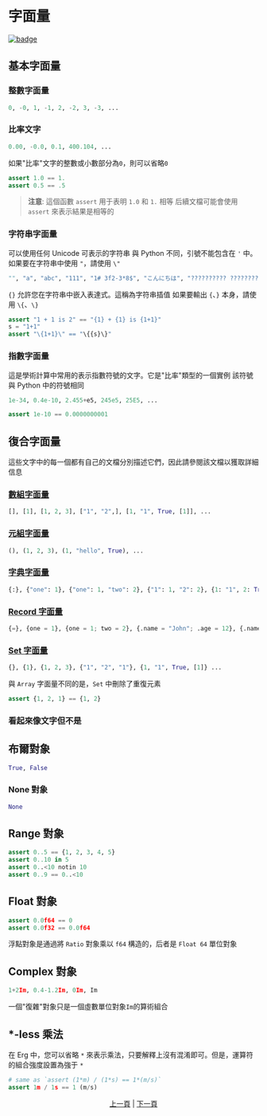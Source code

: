 # 字面量

[![badge](https://img.shields.io/endpoint.svg?url=https%3A%2F%2Fgezf7g7pd5.execute-api.ap-northeast-1.amazonaws.com%2Fdefault%2Fsource_up_to_date%3Fowner%3Derg-lang%26repos%3Derg%26ref%3Dmain%26path%3Ddoc/EN/syntax/01_literal.md%26commit_hash%3D00350f64a40b12f763a605bc16748d09379ab182)](https://gezf7g7pd5.execute-api.ap-northeast-1.amazonaws.com/default/source_up_to_date?owner=erg-lang&repos=erg&ref=main&path=doc/EN/syntax/01_literal.md&commit_hash=00350f64a40b12f763a605bc16748d09379ab182)

## 基本字面量

### 整數字面量

```python
0, -0, 1, -1, 2, -2, 3, -3, ...
```

### 比率文字

```python
0.00, -0.0, 0.1, 400.104, ...
```

如果"比率"文字的整數或小數部分為`0`，則可以省略`0`

```python
assert 1.0 == 1.
assert 0.5 == .5
```

> __注意__: 這個函數 `assert` 用于表明 `1.0` 和 `1.` 相等
后續文檔可能會使用 `assert` 來表示結果是相等的

### 字符串字面量

可以使用任何 Unicode 可表示的字符串
與 Python 不同，引號不能包含在 `'` 中。如果要在字符串中使用 `"`，請使用 `\"`

```python
"", "a", "abc", "111", "1# 3f2-3*8$", "こんにちは", "?????????? ??????????", ...
```

`{}` 允許您在字符串中嵌入表達式。這稱為字符串插值
如果要輸出 `{`、`}` 本身，請使用 `\{`、`\}`

```python
assert "1 + 1 is 2" == "{1} + {1} is {1+1}"
s = "1+1"
assert "\{1+1}\" == "\{{s}\}"
```

### 指數字面量

這是學術計算中常用的表示指數符號的文字。它是"比率"類型的一個實例
該符號與 Python 中的符號相同

```python
1e-34, 0.4e-10, 2.455+e5, 245e5, 25E5, ...
```

```python
assert 1e-10 == 0.0000000001
```

## 復合字面量

這些文字中的每一個都有自己的文檔分別描述它們，因此請參閱該文檔以獲取詳細信息

### [數組字面量](./10_array.md)

```python
[], [1], [1, 2, 3], ["1", "2",], [1, "1", True, [1]], ...
```

### [元組字面量](./11_tuple.md)

```python
(), (1, 2, 3), (1, "hello", True), ...
```

### [字典字面量](./12_dict.md)

```python
{:}, {"one": 1}, {"one": 1, "two": 2}, {"1": 1, "2": 2}, {1: "1", 2: True, "three": [1]}, ...
```

### [Record 字面量](./13_record.md)

```python
{=}, {one = 1}, {one = 1; two = 2}, {.name = "John"; .age = 12}, {.name = Str; .age = Nat}, ...
```

### [Set 字面量](./14_set.md)

```python
{}, {1}, {1, 2, 3}, {"1", "2", "1"}, {1, "1", True, [1]} ...
```

與 `Array` 字面量不同的是，`Set` 中刪除了重復元素

```python
assert {1, 2, 1} == {1, 2}
```

### 看起來像文字但不是

## 布爾對象

```python
True, False
```

### None 對象

```python
None
```

## Range 對象

```python
assert 0..5 == {1, 2, 3, 4, 5}
assert 0..10 in 5
assert 0..<10 notin 10
assert 0..9 == 0..<10
```

## Float 對象

```python
assert 0.0f64 == 0
assert 0.0f32 == 0.0f64
```

浮點對象是通過將 `Ratio` 對象乘以 `f64` 構造的，后者是 `Float 64` 單位對象

## Complex 對象

```python
1+2Im, 0.4-1.2Im, 0Im, Im
```

一個"復雜"對象只是一個虛數單位對象`Im`的算術組合

## *-less 乘法

在 Erg 中，您可以省略 `*` 來表示乘法，只要解釋上沒有混淆即可。但是，運算符的組合強度設置為強于 `*`

```python
# same as `assert (1*m) / (1*s) == 1*(m/s)`
assert 1m / 1s == 1 (m/s)
```

<p align='center'>
    <a href='./00_basic.md'>上一頁</a> | <a href='./02_name.md'>下一頁</a>
</p>
